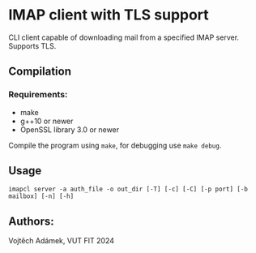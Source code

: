 # IMAP client with TLS support
CLI client capable of downloading mail from a specified IMAP server. Supports TLS.
## Compilation
### Requirements:
* make
* g++10 or newer
* OpenSSL library 3.0 or newer

Compile the program using ```make```, for debugging use ```make debug```.

## Usage

```imapcl server -a auth_file -o out_dir [-T] [-c] [-C] [-p port] [-b mailbox] [-n] [-h]```

## Authors:
Vojtěch Adámek, VUT FIT 2024